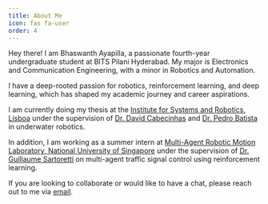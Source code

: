 ```yaml
---
title: About Me
icon: fas fa-user
order: 4
---
```


Hey there! I am Bhaswanth Ayapilla, a passionate fourth-year undergraduate student at BITS Pilani Hyderabad. My major is Electronics and Communication Engineering, with a minor in Robotics and Automation. 

I have a deep-rooted passion for robotics, reinforcement learning, and deep learning, which has shaped my academic journey and career aspirations.

I am currently doing my thesis at the [Institute for Systems and Robotics, Lisboa](https://welcome.isr.tecnico.ulisboa.pt/) under the supervision of [Dr. David Cabecinhas](https://welcome.isr.tecnico.ulisboa.pt/author/davidalexandre/) and [Dr. Pedro Batista](https://welcome.isr.tecnico.ulisboa.pt/author/pedrotiagomartins/) in underwater robotics. 

In addition, I am working as a summer intern at [Multi-Agent Robotic Motion Laboratory, National University of Singapore](https://www.marmotlab.org/index.html) under the supervision of [Dr. Guillaume Sartoretti](https://www.marmotlab.org/bio.html) on multi-agent traffic signal control using reinforcement learning. 

If you are looking to collaborate or would like to have a chat, please reach out to me via [email](mailto:bhaswanthayapilla@gmail.com).